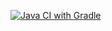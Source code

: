 [![Java CI with Gradle](https://github.com/KateBo-net/aqa-hw6-page-object/actions/workflows/gradle.yml/badge.svg)](https://github.com/KateBo-net/aqa-hw6-page-object/actions/workflows/gradle.yml)